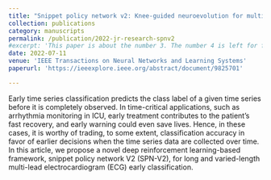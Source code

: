 ```yaml
---
title: "Snippet policy network v2: Knee-guided neuroevolution for multi-lead ecg early classification"
collection: publications
category: manuscripts
permalink: /publication/2022-jr-research-spnv2
#excerpt: 'This paper is about the number 3. The number 4 is left for future work.'
date: 2022-07-11
venue: 'IEEE Transactions on Neural Networks and Learning Systems'
paperurl: 'https://ieeexplore.ieee.org/abstract/document/9825701'

---
```


Early time series classification predicts the class label of a given time series before it is completely observed. In time-critical applications, such as arrhythmia monitoring in ICU, early treatment contributes to the patient’s fast recovery, and early warning could even save lives. Hence, in these cases, it is worthy of trading, to some extent, classification accuracy in favor of earlier decisions when the time series data are collected over time. In this article, we propose a novel deep reinforcement learning-based framework, snippet policy network V2 (SPN-V2), for long and varied-length multi-lead electrocardiogram (ECG) early classification.